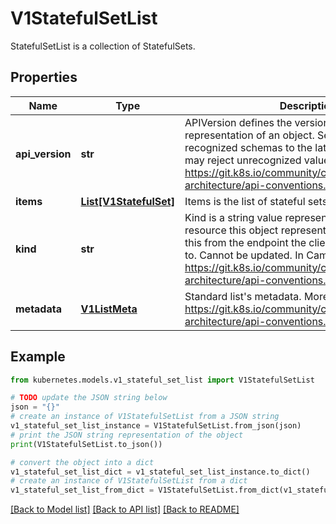 # V1StatefulSetList

StatefulSetList is a collection of StatefulSets.

## Properties

Name | Type | Description | Notes
------------ | ------------- | ------------- | -------------
**api_version** | **str** | APIVersion defines the versioned schema of this representation of an object. Servers should convert recognized schemas to the latest internal value, and may reject unrecognized values. More info: https://git.k8s.io/community/contributors/devel/sig-architecture/api-conventions.md#resources | [optional] 
**items** | [**List[V1StatefulSet]**](V1StatefulSet.md) | Items is the list of stateful sets. | 
**kind** | **str** | Kind is a string value representing the REST resource this object represents. Servers may infer this from the endpoint the client submits requests to. Cannot be updated. In CamelCase. More info: https://git.k8s.io/community/contributors/devel/sig-architecture/api-conventions.md#types-kinds | [optional] 
**metadata** | [**V1ListMeta**](V1ListMeta.md) | Standard list&#39;s metadata. More info: https://git.k8s.io/community/contributors/devel/sig-architecture/api-conventions.md#metadata | [optional] 

## Example

```python
from kubernetes.models.v1_stateful_set_list import V1StatefulSetList

# TODO update the JSON string below
json = "{}"
# create an instance of V1StatefulSetList from a JSON string
v1_stateful_set_list_instance = V1StatefulSetList.from_json(json)
# print the JSON string representation of the object
print(V1StatefulSetList.to_json())

# convert the object into a dict
v1_stateful_set_list_dict = v1_stateful_set_list_instance.to_dict()
# create an instance of V1StatefulSetList from a dict
v1_stateful_set_list_from_dict = V1StatefulSetList.from_dict(v1_stateful_set_list_dict)
```
[[Back to Model list]](../README.md#documentation-for-models) [[Back to API list]](../README.md#documentation-for-api-endpoints) [[Back to README]](../README.md)



